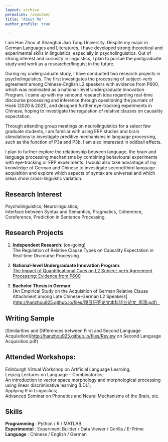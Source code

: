 ```yaml
---
layout: archive
permalink: /aboutme/
title: "About Me"
author_profile: true

---
```



I am Han Zhou at Shanghai Jiao Tong University. Despite my major in German Languages and Literatures, I have developed strong theoretical and experimental skills in linguistics, especially in psycholinguistics. Out of strong interest and curiosity in linguistics, I plan to pursue the postgraduate study and work as a researcher/linguist in the future.

During my undergraduate study, I have conducted two research projects in psycholinguistics. The first investigates the processing of subject-verb agreement among Chinese-English L2 speakers with evidence from P600, which was nominated as a national-level Undergraduate Innovation Program. I came up with my sencond research idea regarding real-time discourse processing and inference through questioning the journals of Hoek (2020 & 2021), and designed further eye-tracking experiments in Chinese, hoping to investigate the regulation of relative clauses on causality expectation. 

Through attending group meetings on neurolinguistics for a select few graduate students, I am familiar with using ERP studies and brain stimulations to investigate preditive mechanisms in language processing, such as the function of P3a and P3b. I am also interested in oddball effects.

I plan to further explore the relationship between language, the brain and language processing mechanisms by combining behavioural experiments with eye-tracking or ERP experiments. I would also take advantage of my knowledge of German and Chinese to investigate second/third language acquisition and explore which aspects of syntax are universal and which areas show cross-linguistic variation. 




Research Interest
------

 Psycholinguistics, Neurolinguistics;<br />
 Interface between Syntax and Semantics, Pragmatics, Coherence, Coreference, Prediction in Sentence Processing.




Research Projects
------

1. **Independent Research**: (on-going) <br />
The Regulation of Relative Clause Types on Causality Expectation in Real-time Discourse Processing
    
2. **National-level Undergraduate Innovation Program**: <br />
[The Impact of Quantificational Cues on L2 Subject-verb Agreement Processing: Evidence from P600](http://hanzhou925.github.io/files/项目研究论文.pdf)

3. **Bachelor Thesis in German**: <br />
[An Empirical Study on the Acquisition of German Relative Clause Attachment among Late Chinese-German L2 Speakers](http://hanzhou925.github.io/files/项目研究论文本科毕业论文_周涵.pdf）





Writing Sample
------

[Similarities and Differences between First and Second Language Acquisition](http://hanzhou925.github.io/files/Review on Second Language Acquisition.pdf)




Attended Workshops:
------

Edinburgh Virtual Workshop on Artificial Language Learning;<br />
Leipzig Lectures on Language – Combinatorics;<br />
An introduction to vector space morphology and morphological processing using linear discriminative learning (LDL);<br />
Applying R in Linguistics;<br />
Advanced Seminar on Phonetics and Neural Mechanisms of the Brain, etc.



Skills
------
  **Programming** :   Python / R / MATLAB <br />
  **Experimental** :  Experiment Builder / Data Viewer / Gorilla / E-Prime <br />
  **Language** :      Chinese / English / German


